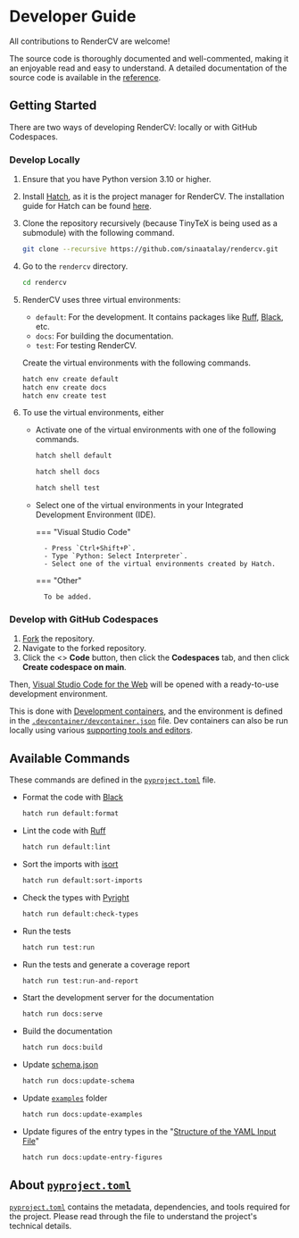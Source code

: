 # Developer Guide

All contributions to RenderCV are welcome!

The source code is thoroughly documented and well-commented, making it an enjoyable read and easy to understand. A detailed documentation of the source code is available in the [reference](../reference/index.md).


## Getting Started

There are two ways of developing RenderCV: locally or with GitHub Codespaces.

### Develop Locally

1. Ensure that you have Python version 3.10 or higher.
2. Install [Hatch](https://hatch.pypa.io/latest/), as it is the project manager for RenderCV. The installation guide for Hatch can be found [here](https://hatch.pypa.io/latest/install/#installation).
3. Clone the repository recursively (because TinyTeX is being used as a submodule) with the following command.
    ```bash
    git clone --recursive https://github.com/sinaatalay/rendercv.git
    ```
4. Go to the `rendercv` directory.
    ```bash
    cd rendercv
    ```
5. RenderCV uses three virtual environments:
    -  `default`: For the development. It contains packages like [Ruff](https://github.com/astral-sh/ruff), [Black](https://github.com/psf/black), etc.
    -  `docs`: For building the documentation.
    -  `test`: For testing RenderCV.
    
    Create the virtual environments with the following commands.
    
    ```bash
    hatch env create default
    hatch env create docs
    hatch env create test
    ```

6. To use the virtual environments, either

    - Activate one of the virtual environments with one of the following commands.
        ```bash
        hatch shell default
        ```
    
        ```bash
        hatch shell docs
        ```
    
        ```bash
        hatch shell test
        ```
    
    - Select one of the virtual environments in your Integrated Development Environment (IDE).

        === "Visual Studio Code"

            - Press `Ctrl+Shift+P`.
            - Type `Python: Select Interpreter`.
            - Select one of the virtual environments created by Hatch.

        === "Other"

            To be added.

### Develop with GitHub Codespaces

1.  [Fork](https://github.com/sinaatalay/rendercv/fork) the repository.
2.  Navigate to the forked repository.
3.  Click the <> **Code** button, then click the **Codespaces** tab, and then click **Create codespace on main**.

Then, [Visual Studio Code for the Web](https://code.visualstudio.com/docs/editor/vscode-web) will be opened with a ready-to-use development environment.

This is done with [Development containers](https://containers.dev/), and the environment is defined in the [`.devcontainer/devcontainer.json`](https://github.com/sinaatalay/rendercv/blob/main/.devcontainer/devcontainer.json) file. Dev containers can also be run locally using various [supporting tools and editors](https://containers.dev/supporting).

## Available Commands

These commands are defined in the [`pyproject.toml`](https://github.com/sinaatalay/rendercv/blob/main/pyproject.toml) file.

- Format the code with [Black](https://github.com/psf/black)
    ```bash
    hatch run default:format
    ```
- Lint the code with [Ruff](https://github.com/astral-sh/ruff)
    ```bash
    hatch run default:lint
    ```
- Sort the imports with [isort](https://github.com/timothycrosley/isort/)
    ```bash
    hatch run default:sort-imports
    ```
- Check the types with [Pyright](https://github.com/RobertCraigie/pyright-python)
    ```bash
    hatch run default:check-types
    ```
- Run the tests
    ```bash
    hatch run test:run
    ```
- Run the tests and generate a coverage report
    ```bash
    hatch run test:run-and-report
    ```
- Start the development server for the documentation
    ```bash
    hatch run docs:serve
    ```
- Build the documentation
    ```bash
    hatch run docs:build
    ```
- Update [schema.json](https://github.com/sinaatalay/rendercv/blob/main/schema.json)
    ```bash
    hatch run docs:update-schema
    ```
- Update [`examples`](https://github.com/sinaatalay/rendercv/tree/main/examples) folder
    ```bash
    hatch run docs:update-examples
    ```
- Update figures of the entry types in the "[Structure of the YAML Input File](https://docs.rendercv.com/user_guide/structure_of_the_yaml_input_file/)"
    ```bash
    hatch run docs:update-entry-figures
    ```

## About [`pyproject.toml`](https://github.com/sinaatalay/rendercv/blob/main/pyproject.toml)

[`pyproject.toml`](https://github.com/sinaatalay/rendercv/blob/main/pyproject.toml) contains the metadata, dependencies, and tools required for the project. Please read through the file to understand the project's technical details.
